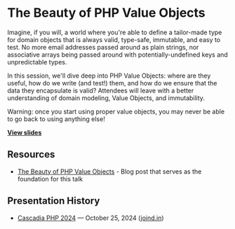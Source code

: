 # The Beauty of PHP Value Objects

Imagine, if you will, a world where you're able to define a tailor-made type for domain objects that is always valid, type-safe, immutable, and easy to test. No more email addresses passed around as plain strings, nor associative arrays being passed around with potentially-undefined keys and unpredictable types.

In this session, we'll dive deep into PHP Value Objects: where are they useful, how do we write (and test!) them, and how do we ensure that the data they encapsulate is valid? Attendees will leave with a better understanding of domain modeling, Value Objects, and immutability.

Warning: once you start using proper value objects, you may never be able to go back to using anything else!

**[View slides](https://stevegrunwell.github.io/value-objects)**

## Resources

* [The Beauty of PHP Value Objects](https://stevegrunwell.com/blog/php-value-objects/) - Blog post that serves as the foundation for this talk

## Presentation History

* [Cascadia PHP 2024](https://cascadiaphp.com/) — October 25, 2024 ([joind.in](https://joind.in/talk/8c2f3))
